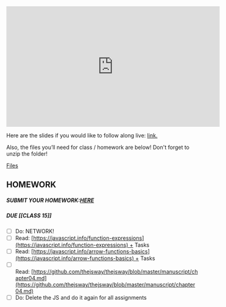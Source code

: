 <iframe width="560" height="316" src="https://www.youtube.com/embed/pS6ykGL-fRE" title="Fun JavaScript Examples! Free Software Engineering Bootcamp! (class 13) - #100Devs" frameborder="0" allow="accelerometer; autoplay; clipboard-write; encrypted-media; gyroscope; picture-in-picture" allowfullscreen></iframe>

Here are the slides if you would like to follow along live: [link.](https://slides.com/leonnoel/100devs2-javascript-more-basics)

Also, the files you’ll need for class / homework are below! Don't forget to unzip the folder!

[Files](https://drive.google.com/file/d/1qFTCerdFP8UxXKlXnWUYN--tETOUiEqz/view?usp=sharing)

## HOMEWORK

##### SUBMIT YOUR HOMEWORK:[HERE](https://forms.gle/G7LhHnyTA7zYq7UV6)

##### DUE [[CLASS 15]]

- [ ]   Do: NETWORK!
- [ ]   Read: [https://javascript.info/function-expressions](https://javascript.info/function-expressions) + Tasks
- [ ]   Read: [https://javascript.info/arrow-functions-basics](https://javascript.info/arrow-functions-basics) + Tasks
- [ ]   Read: [https://github.com/thejsway/thejsway/blob/master/manuscript/chapter04.md](https://github.com/thejsway/thejsway/blob/master/manuscript/chapter04.md)
- [ ]   Do: Delete the JS and do it again for all assignments